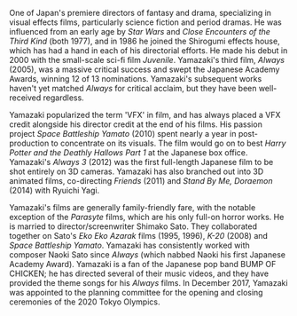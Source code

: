 <!-- Takashi Yamazaki -->

One of Japan's premiere directors of fantasy and drama, specializing in visual effects films, particularly science fiction and period dramas. He was influenced from an early age by _Star Wars_ and _Close Encounters of the Third Kind_ (both 1977), and in 1986 he joined the Shirogumi effects house, which has had a hand in each of his directorial efforts. He made his debut in 2000 with the small-scale sci-fi film _Juvenile_. Yamazaki's third film, _Always_ (2005), was a massive critical success and swept the Japanese Academy Awards, winning 12 of 13 nominations. Yamazaki's subsequent works haven't yet matched _Always_ for critical acclaim, but they have been well-received regardless.

Yamazaki popularized the term 'VFX' in film, and has always placed a VFX credit alongside his director credit at the end of his films. His passion project _Space Battleship Yamato_ (2010) spent nearly a year in post-production to concentrate on its visuals. The film would go on to best _Harry Potter and the Deathly Hallows Part 1_ at the Japanese box office. Yamazaki's _Always 3_ (2012) was the first full-length Japanese film to be shot entirely on 3D cameras. Yamazaki has also branched out into 3D animated films, co-directing _Friends_ (2011) and _Stand By Me, Doraemon_ (2014) with Ryuichi Yagi.

Yamazaki's films are generally family-friendly fare, with the notable exception of the _Parasyte_ films, which are his only full-on horror works. He is married to director/screenwriter Shimako Sato. They collaborated together on Sato's _Eko Eko Azarak_ films (1995, 1996), _K-20_ (2008) and _Space Battleship Yamato_. Yamazaki has consistently worked with composer Naoki Sato since _Always_ (which nabbed Naoki his first Japanese Academy Award). Yamazaki is a fan of the Japanese pop band BUMP OF CHICKEN; he has directed several of their music videos, and they have provided the theme songs for his _Always_ films. In December 2017, Yamazaki was appointed to the planning committee for the opening and closing ceremonies of the 2020 Tokyo Olympics.